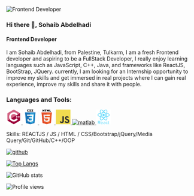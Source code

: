 
![Frontend Developer](https://pbs.twimg.com/profile_images/1242243613377155072/0upi6ujq.jpg)

### Hi there 👋, Sohaib Abdelhadi
#### Frontend Developer

I am Sohaib Abdelhadi, from Palestine, Tulkarm, I am a fresh Frontend developer and aspiring to be a FullStack Developer, I really enjoy learning languages such as JavaScript, C++, Java, and frameworks like ReactJS, BootStrap, JQuery. 
currently, I am looking for an Internship opportunity to improve my skills and get immersed in real projects where I can gain real experience, improve my skills and share it with people.  


<h3 align="left">Languages and Tools:</h3>
<p align="left"> <a href="https://angular.io" target="_blank" rel="noreferrer"> <img src="https://raw.githubusercontent.com/devicons/devicon/master/icons/cplusplus/cplusplus-original.svg" alt="cplusplus" width="40" height="40"/> </a> <a href="https://www.w3schools.com/css/" target="_blank" rel="noreferrer"> <img src="https://raw.githubusercontent.com/devicons/devicon/master/icons/css3/css3-original-wordmark.svg" alt="css3" width="40" height="40"/> </a> <a href="https://www.w3.org/html/" target="_blank" rel="noreferrer"> <img src="https://raw.githubusercontent.com/devicons/devicon/master/icons/html5/html5-original-wordmark.svg" alt="html5" width="40" height="40"/> </a> <a href="https://developer.mozilla.org/en-US/docs/Web/JavaScript" target="_blank" rel="noreferrer"> <img src="https://raw.githubusercontent.com/devicons/devicon/master/icons/javascript/javascript-original.svg" alt="javascript" width="40" height="40"/> </a> <a href="https://www.mathworks.com/" target="_blank" rel="noreferrer"> <img src="https://upload.wikimedia.org/wikipedia/commons/2/21/Matlab_Logo.png" alt="matlab" width="40" height="40"/> </a> <a href="https://reactjs.org/" target="_blank" rel="noreferrer"> <img src="https://raw.githubusercontent.com/devicons/devicon/master/icons/react/react-original-wordmark.svg" alt="react" width="40" height="40"/> </a> </p>

Skills:   REACTJS / JS / HTML / CSS/Bootstrap/jQuery/Media Query/Git/GitHub/C++/OOP



[<img src='https://cdn.jsdelivr.net/npm/simple-icons@3.0.1/icons/github.svg' alt='github' height='40'>](https://github.com/sohaibabdelhadi)  

[![Top Langs](https://github-readme-stats.vercel.app/api/top-langs/?username=sohaibabdelhadi)](https://github.com/anuraghazra/github-readme-stats)

![GitHub stats](https://github-readme-stats.vercel.app/api?username=sohaibabdelhadi&show_icons=true)  

![Profile views](https://gpvc.arturio.dev/sohaibabdelhadi)  



